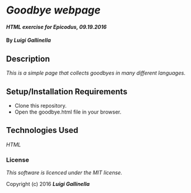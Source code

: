 # _Goodbye webpage_

#### _HTML exercise for Epicodus, 09.19.2016_

#### By _**Luigi Gallinella**_

## Description

_This is a simple page that collects goodbyes in many different languages._

## Setup/Installation Requirements

* Clone this repository.
* Open the goodbye.html file in your browser.

## Technologies Used

_HTML_

### License

*This software is licenced under the MIT license.*

Copyright (c) 2016 **_Luigi Gallinella_**
